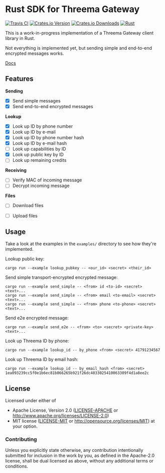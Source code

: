 # Rust SDK for Threema Gateway

[![Travis CI][travis-ci-badge]][travis-ci]
[![Crates.io Version][crates-io-badge]][crates-io]
[![Crates.io Downloads][crates-io-download-badge]][crates-io-download]
[![Rust][rust-badge]][github]

This is a work-in-progress implementation of a Threema Gateway client library
in Rust.

Not everything is implemented yet, but sending simple and end-to-end encrypted
messages works.

[Docs](https://docs.rs/threema-gateway)


## Features

**Sending**

- [x] Send simple messages
- [x] Send end-to-end encrypted messages

**Lookup**

- [x] Look up ID by phone number
- [x] Look up ID by e-mail
- [x] Look up ID by phone number hash
- [x] Look up ID by e-mail hash
- [ ] Look up capabilities by ID
- [x] Look up public key by ID
- [ ] Look up remaining credits

**Receiving**

- [ ] Verify MAC of incoming message
- [ ] Decrypt incoming message

**Files**

- [ ] Download files
- [ ] Upload files


## Usage

Take a look at the examples in the `examples/` directory to see how they're
implemented.

Lookup public key:

    cargo run --example lookup_pubkey -- <our_id> <secret> <their_id>

Send simple transport-encrypted encrypted message:

    cargo run --example send_simple -- <from> id <to-id> <secret> <text>...
    cargo run --example send_simple -- <from> email <to-email> <secret> <text>...
    cargo run --example send_simple -- <from> phone <to-phone> <secret> <text>...

Send e2e encrypted message:

    cargo run --example send_e2e -- <from> <to> <secret> <private-key> <text>...

Look up Threema ID by phone:

    cargo run --example lookup_id -- by_phone <from> <secret> 41791234567

Look up Threema ID by email hash:

    cargo run --example lookup_id -- by_email_hash <from> <secret> 1ea093239cc5f0e1b6ec81b866265b921f26dc4033025410063309f4d1a8ee2c


## License

Licensed under either of

 * Apache License, Version 2.0 ([LICENSE-APACHE](LICENSE-APACHE) or
   http://www.apache.org/licenses/LICENSE-2.0)
 * MIT license ([LICENSE-MIT](LICENSE-MIT) or
   http://opensource.org/licenses/MIT) at your option.


### Contributing

Unless you explicitly state otherwise, any contribution intentionally submitted
for inclusion in the work by you, as defined in the Apache-2.0 license, shall
be dual licensed as above, without any additional terms or conditions.

<!-- Badges -->
[travis-ci]: https://travis-ci.org/dbrgn/threema-gateway-rs
[travis-ci-badge]: https://img.shields.io/travis/dbrgn/threema-gateway-rs.svg?maxAge=3600
[crates-io]: https://crates.io/crates/threema-gateway
[crates-io-badge]: https://img.shields.io/crates/v/threema-gateway.svg?maxAge=3600
[crates-io-download]: https://crates.io/crates/threema-gateway
[crates-io-download-badge]: https://img.shields.io/crates/d/threema-gateway.svg?maxAge=3600
[github]: https://github.com/dbrgn/threema-gateway-rs
[rust-badge]: https://img.shields.io/badge/rust-1.13%2B-blue.svg?maxAge=3600

